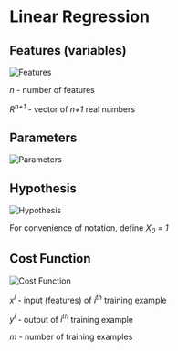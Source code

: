 # Linear Regression

## Features (variables)

![Features](../images/linear-regression-features.svg)

_n_ - number of features

_R<sup>n+1</sup>_ - vector of _n+1_ real numbers

## Parameters

![Parameters](../images/linear-regression-parameters.svg)

## Hypothesis

![Hypothesis](../images/linear-regression-hypothesis.svg)

For convenience of notation, define _X<sub>0</sub> = 1_

## Cost Function

![Cost Function](../images/linear-regression-cost-function.svg)

_x<sup>i</sup>_ - input (features) of _i<sup>th</sup>_ training example

_y<sup>i</sup>_ - output of _i<sup>th</sup>_ training example

_m_ - number of training examples